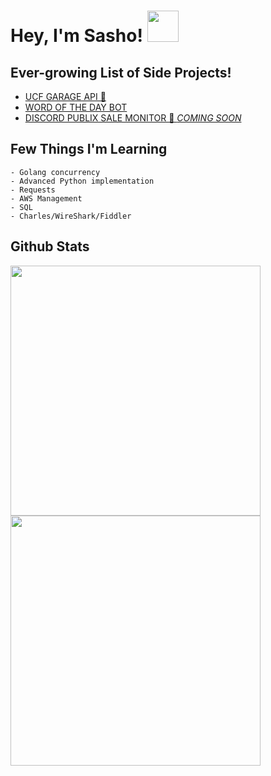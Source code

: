 # Hey, I'm Sasho! <img src="https://raw.githubusercontent.com/verma-anushka/verma-anushka/master/gifs/wave.gif" width="50px">

## Ever-growing List of Side Projects!
- [UCF GARAGE API 🚗](https://github.com/sasho2k/University-Of-Central-Florida-Garage-API)
- [WORD OF THE DAY BOT](https://github.com/sasho2k/discord-word-of-the-day)
- [DISCORD PUBLIX SALE MONITOR 🏪 *COMING SOON*]()

## Few Things I'm Learning
```
- Golang concurrency
- Advanced Python implementation
- Requests
- AWS Management
- SQL
- Charles/WireShark/Fiddler
```

## Github Stats

<p align="center">
  <img src="https://github-readme-stats.vercel.app/api?username=sasho2k&show_icons=true&theme=dracula&line_height=33" align="left" height="400" width="400">
  <img src="https://github-readme-stats.vercel.app/api/top-langs/?username=sasho2k&count_private=true&hide=shell&theme=dracula&line_height=20" align="left" height="400" width="400">
</p>
